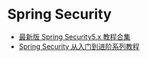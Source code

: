 # Spring Security

* [最新版 Spring Security5.x 教程合集](http://www.javaboy.org/springsecurity)
* [ Spring Security 从入门到进阶系列教程](http://www.spring4all.com/article/428)